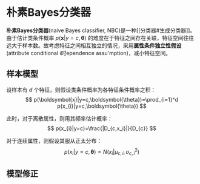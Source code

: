 # 朴素Bayes分类器

**朴素Bayes分类器**(naive Bayes classifier, NBC)是一种[[分类器#生成分类器]]。由于估计类条件概率 $p(\boldsymbol{x}|y=c,\boldsymbol{\theta})$ 的难度在于特征之间存在关联，特征空间往往远大于样本数。故考虑特征之间相互独立的情况，采用**属性条件独立性假设**(attribute conditional i时ependence assu'mption)，减小特征空间。

## 样本模型

设样本有 $d$ 个特征，则假设类条件概率为各特征条件概率之积：
$$ p(\boldsymbol{x}|y=c,\boldsymbol{\theta})=\prod_{i=1}^d p(x_{i}|y=c,\boldsymbol{\theta}) $$

此时，对于离散属性，则用其频率估计概率：
$$ p(x_{i}|y=c)=\frac{|D_{c,x_i}|}{D_{c}} $$

对于连续属性，则假设其服从正太分布：
$$ p(x_{i}|y=c,\boldsymbol{\theta})=N(x_{i}|\mu_{c,i},\sigma^2_{c,i})$$


## 模型修正

